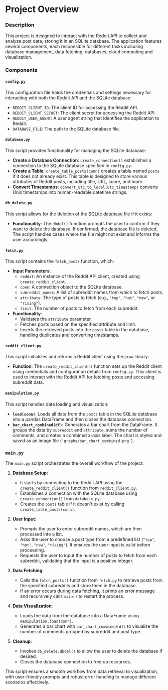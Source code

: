 # Project Overview


### Description

This project is designed to interact with the Reddit API to collect and analyze post data, storing it in an SQLite database. The application features several components, each responsible for different tasks including database management, data fetching, databases, cloud computing and visualization.

### Components

#### `config.py`

This configuration file holds the credentials and settings necessary for interacting with both the Reddit API and the SQLite database:
- `REDDIT_CLIENT_ID`: The client ID for accessing the Reddit API.
- `REDDIT_CLIENT_SECRET`: The client secret for accessing the Reddit API.
- `REDDIT_USER_AGENT`: A user agent string that identifies the application to Reddit.
- `DATABASE_FILE`: The path to the SQLite database file.

#### `database.py`

This script provides functionality for managing the SQLite database:
- **Create a Database Connection**: `create_connection()` establishes a connection to the SQLite database specified in `config.py`.
- **Create a Table**: `create_table_posts(conn)` creates a table named `posts` if it does not already exist. This table is designed to store various attributes of Reddit posts, including title, URL, score, and more.
- **Convert Timestamps**: `convert_utc_to_local(utc_timestamp)` converts Unix timestamps into human-readable datetime strings.

#### `db_delete.py`

This script allows for the deletion of the SQLite database file if it exists:
- **Functionality**: The `dbdel()` function prompts the user to confirm if they want to delete the database. If confirmed, the database file is deleted. The script handles cases where the file might not exist and informs the user accordingly.

#### `fetch.py`

This script contains the `fetch_posts` function, which:
- **Input Parameters**:
  - `reddit`: An instance of the Reddit API client, created using `create_reddit_client`.
  - `conn`: A connection object to the SQLite database.
  - `subreddit_names`: A list of subreddit names from which to fetch posts.
  - `attribute`: The type of posts to fetch (e.g., `"top"`, `"hot"`, `"new"`, or `"rising"`).
  - `limit`: The number of posts to fetch from each subreddit.
- **Functionality**:
  - Validates the `attribute` parameter.
  - Fetches posts based on the specified attribute and limit.
  - Inserts the retrieved posts into the `posts` table in the database, handling duplicates and converting timestamps.

#### `reddit_client.py`

This script initializes and returns a Reddit client using the `praw` library:
- **Function**: The `create_reddit_client()` function sets up the Reddit client using credentials and configuration details from `config.py`. This client is used to interact with the Reddit API for fetching posts and accessing subreddit data.

#### `manipulation.py`

This script handles data loading and visualization:
- **`load(conn)`**: Loads all data from the `posts` table in the SQLite database into a pandas DataFrame and then closes the database connection.
- **`bar_chart_combined(df)`**: Generates a bar chart from the DataFrame. It groups the data by `subreddit` and `attribute`, sums the number of comments, and creates a combined x-axis label. The chart is styled and saved as an image file (`'graphs/bar_chart_combined.png'`).

### `main.py`

The `main.py` script orchestrates the overall workflow of the project:

1. **Database Setup**:
   - It starts by connecting to the Reddit API using the `create_reddit_client()` function from `reddit_client.py`.
   - Establishes a connection with the SQLite database using `create_connection()` from `database.py`.
   - Creates the `posts` table if it doesn't exist by calling `create_table_posts(conn)`.

2. **User Input**:
   - Prompts the user to enter subreddit names, which are then processed into a list.
   - Asks the user to choose a post type from a predefined list (`"top"`, `"hot"`, `"new"`, `"rising"`). It ensures the user input is valid before proceeding.
   - Requests the user to input the number of posts to fetch from each subreddit, validating that the input is a positive integer.

3. **Data Fetching**:
   - Calls the `fetch_posts()` function from `fetch.py` to retrieve posts from the specified subreddits and store them in the database.
   - If an error occurs during data fetching, it prints an error message and recursively calls `main()` to restart the process.

4. **Data Visualization**:
   - Loads the data from the database into a DataFrame using `manipulation.load(conn)`.
   - Generates a bar chart with `bar_chart_combined(df)` to visualize the number of comments grouped by subreddit and post type.

5. **Cleanup**:
   - Invokes `db_delete.dbdel()` to allow the user to delete the database if desired.
   - Closes the database connection to free up resources.

This script ensures a smooth workflow from data retrieval to visualization, with user-friendly prompts and robust error handling to manage different scenarios effectively.


